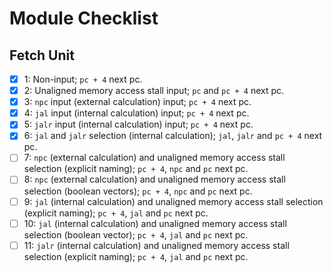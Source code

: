 # Module Checklist

## Fetch Unit
- [X] 1: Non-input; `pc + 4` next pc.
- [x] 2: Unaligned memory access stall input; `pc` and `pc + 4` next pc.
- [x] 3: `npc` input (external calculation) input; `pc + 4` next pc.
- [x] 4: `jal` input (internal calculation) input; `pc + 4` next pc.
- [x] 5: `jalr` input (internal calculation) input; `pc + 4` next pc.
- [x] 6: `jal` and `jalr` selection (internal calculation); `jal`, `jalr` and `pc + 4` next pc.
- [ ] 7: `npc` (external calculation) and unaligned memory access stall selection (explicit naming); `pc + 4`, `npc` and `pc` next pc.
- [ ] 8: `npc` (external calculation) and unaligned memory access stall selection (boolean vectors); `pc + 4`, `npc` and `pc` next pc.
- [ ] 9: `jal` (internal calculation) and unaligned memory access stall selection (explicit naming); `pc + 4`, `jal` and `pc` next pc.
- [ ] 10: `jal` (internal calculation) and unaligned memory access stall selection (boolean vector); `pc + 4`, `jal` and `pc` next pc.
- [ ] 11: `jalr` (internal calculation) and unaligned memory access stall selection (explicit naming); `pc + 4`, `jal` and `pc` next pc.
